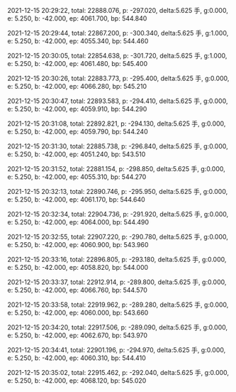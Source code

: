 2021-12-15 20:29:22, total: 22888.076, p: -297.020, delta:5.625 手, g:0.000, e: 5.250, b: -42.000, ep: 4061.700, bp: 544.840

2021-12-15 20:29:44, total: 22867.200, p: -300.340, delta:5.625 手, g:1.000, e: 5.250, b: -42.000, ep: 4055.340, bp: 544.460

2021-12-15 20:30:05, total: 22854.638, p: -301.720, delta:5.625 手, g:1.000, e: 5.250, b: -42.000, ep: 4061.480, bp: 545.400

2021-12-15 20:30:26, total: 22883.773, p: -295.400, delta:5.625 手, g:0.000, e: 5.250, b: -42.000, ep: 4066.280, bp: 545.210

2021-12-15 20:30:47, total: 22893.583, p: -294.410, delta:5.625 手, g:0.000, e: 5.250, b: -42.000, ep: 4059.910, bp: 544.290

2021-12-15 20:31:08, total: 22892.821, p: -294.130, delta:5.625 手, g:0.000, e: 5.250, b: -42.000, ep: 4059.790, bp: 544.240

2021-12-15 20:31:30, total: 22885.738, p: -296.840, delta:5.625 手, g:0.000, e: 5.250, b: -42.000, ep: 4051.240, bp: 543.510

2021-12-15 20:31:52, total: 22881.154, p: -298.850, delta:5.625 手, g:0.000, e: 5.250, b: -42.000, ep: 4055.310, bp: 544.270

2021-12-15 20:32:13, total: 22890.746, p: -295.950, delta:5.625 手, g:0.000, e: 5.250, b: -42.000, ep: 4061.170, bp: 544.640

2021-12-15 20:32:34, total: 22904.736, p: -291.920, delta:5.625 手, g:0.000, e: 5.250, b: -42.000, ep: 4064.000, bp: 544.490

2021-12-15 20:32:55, total: 22907.220, p: -290.780, delta:5.625 手, g:0.000, e: 5.250, b: -42.000, ep: 4060.900, bp: 543.960

2021-12-15 20:33:16, total: 22896.805, p: -293.180, delta:5.625 手, g:0.000, e: 5.250, b: -42.000, ep: 4058.820, bp: 544.000

2021-12-15 20:33:37, total: 22912.914, p: -289.800, delta:5.625 手, g:0.000, e: 5.250, b: -42.000, ep: 4066.760, bp: 544.570

2021-12-15 20:33:58, total: 22919.962, p: -289.280, delta:5.625 手, g:0.000, e: 5.250, b: -42.000, ep: 4060.000, bp: 543.660

2021-12-15 20:34:20, total: 22917.506, p: -289.090, delta:5.625 手, g:0.000, e: 5.250, b: -42.000, ep: 4062.670, bp: 543.970

2021-12-15 20:34:41, total: 22901.196, p: -294.970, delta:5.625 手, g:0.000, e: 5.250, b: -42.000, ep: 4060.310, bp: 544.410

2021-12-15 20:35:02, total: 22915.462, p: -292.040, delta:5.625 手, g:0.000, e: 5.250, b: -42.000, ep: 4068.120, bp: 545.020